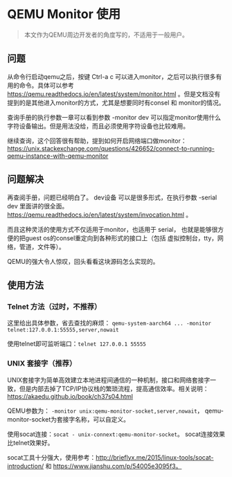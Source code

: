 # QEMU Monitor 使用

> 本文作为QEMU周边开发者的角度写的，不适用于一般用户。

## 问题

从命令行启动qemu之后，按键 Ctrl-a c 可以进入monitor，之后可以执行很多有用的命令。具体可以参考 https://qemu.readthedocs.io/en/latest/system/monitor.html 。但是文档没有提到的是其他进入monitor的方式，尤其是想要同时有consel 和 monitor的情况。

查询手册的执行参数一章可以看到参数 -monitor dev 可以指定monitor使用什么字符设备输出。但是用法没给，而且必须使用字符设备也比较难用。

继续查询，这个回答很有帮助，提到如何开启网络端口做monitor： https://unix.stackexchange.com/questions/426652/connect-to-running-qemu-instance-with-qemu-monitor

## 问题解决

再查阅手册，问题已经明白了。 dev设备 可以是很多形式，在执行参数 -serial dev 里面讲的很全面。https://qemu.readthedocs.io/en/latest/system/invocation.html 。

而且这种灵活的使用方式不仅适用于monitor，也适用于 serial， 也就是能够很方便的把guest os的consel重定向到各种形式的接口上（包括 虚拟控制台，tty，网络，管道，文件等）。

QEMU的强大令人惊叹，回头看看这块源码怎么实现的。

## 使用方法

### Telnet 方法（过时，不推荐）

这里给出具体参数，省去查找的麻烦：
`qemu-system-aarch64 ... -monitor telnet:127.0.0.1:55555,server,nowait`

使用telnet即可监听端口：`telnet 127.0.0.1 55555 `

### UNIX 套接字（推荐）

UNIX套接字为简单高效建立本地进程间通信的一种机制，接口和网络套接字一致，但是内部去掉了TCP/IP协议栈的繁琐流程，提高通信效率。相关说明：https://akaedu.github.io/book/ch37s04.html

QEMU参数为： `-monitor unix:qemu-monitor-socket,server,nowait`， qemu-monitor-socket为套接字名称，可以自定义。

使用socat连接：`socat - unix-connext:qemu-monitor-socket`。 socat连接效果比telnet效果好。

socat工具十分强大，使用参考：http://brieflyx.me/2015/linux-tools/socat-introduction/ 和 https://www.jianshu.com/p/54005e3095f3。
